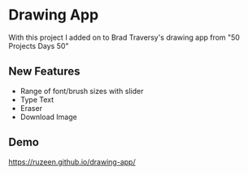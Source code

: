 # Drawing App

With this project I added on to Brad Traversy's drawing app from "50 Projects Days 50"

## New Features

- Range of font/brush sizes with slider
- Type Text
- Eraser
- Download Image

## Demo
https://ruzeen.github.io/drawing-app/